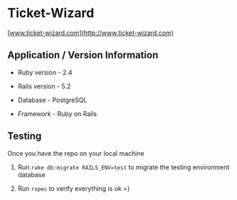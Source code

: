 # Ticket-Wizard

[www.ticket-wizard.com](http://www.ticket-wizard.com)

## Application / Version Information

* Ruby version - 2.4

* Rails version - 5.2

* Database - PostgreSQL

* Framework - Ruby on Rails


## Testing

Once you have the repo on your local machine

1) Run `rake db:migrate RAILS_ENV=test` to migrate the testing environment database

2) Run `rspec` to verify everything is ok =)


